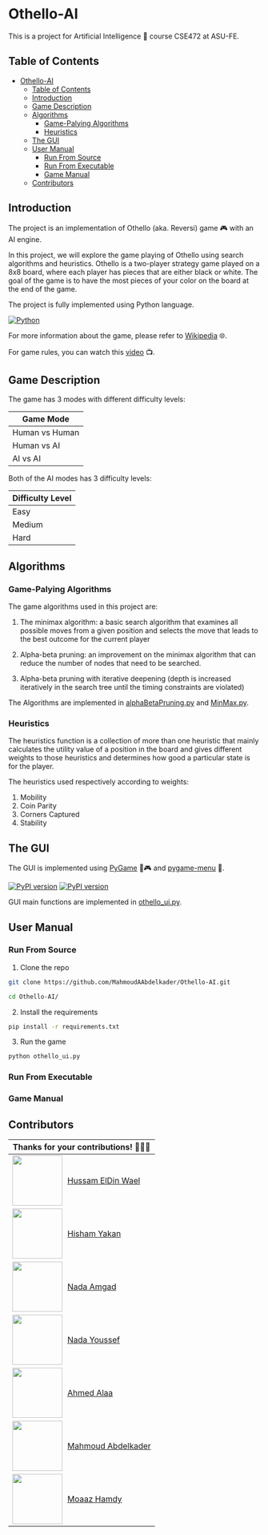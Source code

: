 # Othello-AI

This is a project for Artificial Intelligence 🤖 course CSE472 at ASU-FE.

## Table of Contents
- [Othello-AI](#othello-ai)
  - [Table of Contents](#table-of-contents)
  - [Introduction](#introduction)
  - [Game Description](#game-description)
  - [Algorithms](#algorithms)
    - [Game-Palying Algorithms](#game-palying-algorithms)
    - [Heuristics](#heuristics)
  - [The GUI](#the-gui)
  - [User Manual](#user-manual)
    - [Run From Source](#run-from-source)
    - [Run From Executable](#run-from-executable)
    - [Game Manual](#game-manual)
  - [Contributors](#contributors)


## Introduction

The project is an implementation of Othello (aka. Reversi) game 🎮 with an AI engine. 

In this project, we will explore the game playing of Othello using search algorithms and heuristics. Othello is a two-player strategy game played on a 8x8 board, where each player has pieces that are either black or white. The goal of the game is to have the most pieces of your color on the board at the end of the game.

The project is fully implemented using Python language.

[![Python](https://img.shields.io/badge/python-3670A0?style=for-the-badge&logo=python&logoColor=ffdd54)](https://www.python.org)


For more information about the game, please refer to [Wikipedia](https://en.wikipedia.org/wiki/Reversi) 🌐.

For game rules, you can watch this [video](https://www.youtube.com/watch?v=zFrlu3E18BA) 📺.

## Game Description

The game has 3 modes with different difficulty levels:


| Game Mode |
| --- |
| Human vs Human |
| Human vs AI |
| AI vs AI |


Both of the AI modes has 3 difficulty levels:

| Difficulty Level | 
| --- |
| Easy |
| Medium |
| Hard |

## Algorithms

### Game-Palying Algorithms

The game algorithms used in this project are:

1. The minimax algorithm: a basic search algorithm that examines all possible moves from a given position and selects the move that leads to the best outcome for the current player

2. Alpha-beta pruning: an improvement on the minimax algorithm that can reduce the number of nodes that need to be searched.

3. Alpha-beta pruning with iterative deepening (depth is increased iteratively in the search
tree until the timing constraints are violated)

The Algorithms are implemented in [alphaBetaPruning.py](./backend/alphaBetaPruning.py) and [MinMax.py](./backend/MinMax.py).

### Heuristics

The heuristics function is a collection of more than one heuristic that mainly calculates the utility value of a position in the board and gives different weights to those heuristics and determines how good a particular state is for the player. 

The heuristics used respectively according to weights: 

1. Mobility
2. Coin Parity
3. Corners Captured
4. Stability

## The GUI

The GUI is implemented using [PyGame](https://www.pygame.org/news) 🐍🎮 and [pygame-menu](https://pygame-menu.readthedocs.io/en/latest/) 📃.

[![PyPI version](https://badge.fury.io/py/pygame.svg)](https://badge.fury.io/py/pygame) [![PyPI version](https://badge.fury.io/py/pygame-menu.svg)](https://badge.fury.io/py/pygame-menu)

GUI main functions are implemented in [othello_ui.py](./othello_ui.py).

## User Manual

### Run From Source

1. Clone the repo

```bash
git clone https://github.com/MahmoudAAbdelkader/Othello-AI.git

cd Othello-AI/
```

2. Install the requirements

```bash
pip install -r requirements.txt
```

3. Run the game

```bash
python othello_ui.py
```

### Run From Executable

### Game Manual

## Contributors





| Thanks for your contributions! 🎉🎉🎉 |
| --- |
| <div style="display: flex; align-items: center;"><img src="https://avatars.githubusercontent.com/hussameldin171?" width="100px;" alt=""/><div style="margin-left: 10px;"><a href="https://github.com/hussameldin171">Hussam ElDin Wael</a></div></div> |
| <div style="display: flex; align-items: center;"><img src="https://avatars.githubusercontent.com/hishamyakan?" width="100px;" alt=""/><div style="margin-left: 10px;"><a href="https://github.com/hishamyakan">Hisham Yakan</a></div></div> |
| <div style="display: flex; align-items: center;"><img src="https://avatars.githubusercontent.com/NadaAmgadSayed?" width="100px;" alt=""/><div style="margin-left: 10px;"><a href="https://github.com/NadaAmgadSayed">Nada Amgad</a></div></div> |
| <div style="display: flex; align-items: center;"><img src="https://avatars.githubusercontent.com/NadaYousseff?" width="100px;" alt=""/><div style="margin-left: 10px;"><a href="https://github.com/NadaYousseff">Nada Youssef</a></div></div> |
| <div style="display: flex; align-items: center;"><img src="https://avatars.githubusercontent.com/AhmedAlaa50?" width="100px;" alt=""/><div style="margin-left: 10px;"><a href="https://github.com/AhmedAlaa50">Ahmed Alaa</a></div></div> |
| <div style="display: flex; align-items: center;"><img src="https://avatars.githubusercontent.com/MahmoudAAbdelkader?" width="100px;" alt=""/><div style="margin-left: 10px;"><a href="https://github.com/MahmoudAAbdelkader">Mahmoud Abdelkader</a></div></div> |
| <div style="display: flex; align-items: center;"><img src="https://avatars.githubusercontent.com/Mo3az2000?" width="100px;" alt=""/><div style="margin-left: 10px;"><a href="https://github.com/Mo3az2000">Moaaz Hamdy</a></div></div> |